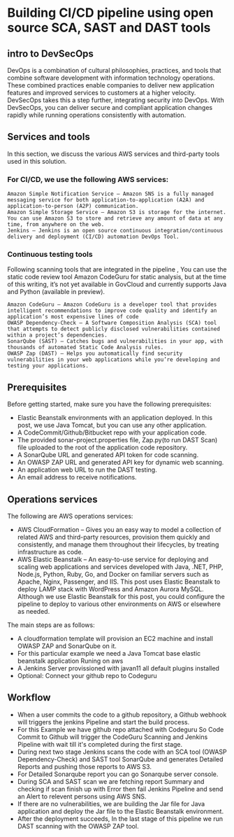 # Building CI/CD pipeline using open source SCA, SAST and DAST tools

## intro to DevSecOps
DevOps is a combination of cultural philosophies, practices, and tools that combine software development with information technology operations. These combined practices enable companies to deliver new application features and improved services to customers at a higher velocity. DevSecOps takes this a step further, integrating security into DevOps. With DevSecOps, you can deliver secure and compliant application changes rapidly while running operations consistently with automation.

## Services and tools

In this section, we discuss the various AWS services and third-party tools used in this solution.

### For CI/CD, we use the following AWS services:

    Amazon Simple Notification Service – Amazon SNS is a fully managed messaging service for both application-to-application (A2A) and application-to-person (A2P) communication.
    Amazon Simple Storage Service – Amazon S3 is storage for the internet. You can use Amazon S3 to store and retrieve any amount of data at any time, from anywhere on the web.
    Jenkins – Jenkins is an open source continuous integration/continuous delivery and deployment (CI/CD) automation DevOps Tool.

### Continuous testing tools

 Following scanning tools that are integrated in the pipeline ,  You can use the static code review tool Amazon CodeGuru for static analysis, but at the time of this writing, it’s not yet available in GovCloud and currently supports Java and Python (available in preview).

    Amazon CodeGuru – Amazon CodeGuru is a developer tool that provides intelligent recommendations to improve code quality and identify an application’s most expensive lines of code
    OWASP Dependency-Check – A Software Composition Analysis (SCA) tool that attempts to detect publicly disclosed vulnerabilities contained within a project’s dependencies.
    SonarQube (SAST) – Catches bugs and vulnerabilities in your app, with thousands of automated Static Code Analysis rules.
    OWASP Zap (DAST) – Helps you automatically find security vulnerabilities in your web applications while you’re developing and testing your applications.


## Prerequisites

Before getting started, make sure you have the following prerequisites:

- Elastic Beanstalk environments with an application deployed. In this post, we use Java Tomcat, but you can use any other application.
- A CodeCommit/Github/Bitbucket repo with your application code.
- The provided sonar-project.properties file, Zap.py(to run DAST Scan) file uploaded to the root of the application code repository.
- A SonarQube URL and generated API token for code scanning.
- An OWASP ZAP URL and generated API key for dynamic web scanning.
- An application web URL to run the DAST testing.
- An email address to receive notifications.

## Operations services

The following are AWS operations services:

- AWS CloudFormation – Gives you an easy way to model a collection of related AWS and third-party resources, provision them quickly and consistently, and manage them throughout their lifecycles, by treating infrastructure as code.
- AWS Elastic Beanstalk – An easy-to-use service for deploying and scaling web applications and services developed with Java, .NET, PHP, Node.js, Python, Ruby, Go, and Docker on familiar servers such as Apache, Nginx, Passenger, and IIS. This post uses Elastic Beanstalk to deploy LAMP stack with WordPress and Amazon Aurora MySQL. Although we use Elastic Beanstalk for this post, you could configure the pipeline to deploy to various other environments on AWS or elsewhere as needed.

The main steps are as follows:
- A cloudformation template will provision an EC2 machine and install OWASP ZAP and SonarQube on it.
- For this particular example we need a Java Tomcat base elastic beanstalk application Runing on aws 
- A Jenkins Server provissioned with javan11 all default plugins installed
- Optional: Connect your github repo to Codeguru

## Workflow

- When a user commits the code to a github repository, a Github webhook will triggers the jenkins Pipeline and start the build process.
- For this Example we have github repo attached with Codeguru So Code Commit to Github will trigger the CodeGuru Scanning and Jenkins Pipeline with wait till it's completed during the first stage.
- During next two stage Jenkins scans the code with an SCA tool (OWASP Dependency-Check) and SAST tool SonarQube and generates Detailed Reports and pushing those reports to AWS S3. 
- For Detailed Sonarqube report you can go Sonarqube server console.
- During SCA and SAST scan we are fetching report Summary and checking if scan finish up with Error then fail Jenkins Pipeline and send an Alert to relevent persons using AWS SNS.
- If there are no vulnerabilities, we are building the Jar file for Java application and deploy the Jar file to the Elastic Beanstalk environment.
- After the deployment succeeds, In the last stage of this pipeline we run DAST scanning with the OWASP ZAP tool.
    